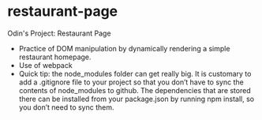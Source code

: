 # restaurant-page
Odin's Project: Restaurant Page

- Practice of DOM manipulation by dynamically rendering a simple restaurant homepage.
- Use of webpack
- Quick tip: the node_modules folder can get really big. It is customary to add a .gitignore file to your project so that you don’t have to sync the contents of node_modules to github. The dependencies that are stored there can be installed from your package.json by running npm install, so you don’t need to sync them.
